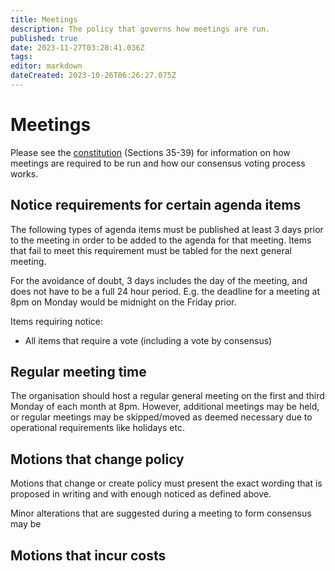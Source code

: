 ```yaml
---
title: Meetings
description: The policy that governs how meetings are run.
published: true
date: 2023-11-27T03:28:41.036Z
tags: 
editor: markdown
dateCreated: 2023-10-26T06:26:27.075Z
---
```


# Meetings
Please see the [constitution](/constitution#h-38-procedure-and-voting-at-general-meeting) (Sections 35-39) for information on how meetings are required to be run and how our consensus voting process works.

## Notice requirements for certain agenda items
The following types of agenda items must be published at least 3 days prior to the meeting in order to be added to the agenda for that meeting. Items that fail to meet this requirement must be tabled for the next general meeting.

For the avoidance of doubt, 3 days includes the day of the meeting, and does not have to be a full 24 hour period. E.g. the deadline for a meeting at 8pm on Monday would be midnight on the Friday prior.

Items requiring notice:
* All items that require a vote (including a vote by consensus)

## Regular meeting time
The organisation should host a regular general meeting on the first and third Monday of each month at 8pm. However, additional meetings may be held, or regular meetings may be skipped/moved as deemed necessary due to operational requirements like holidays etc.

## Motions that change policy
Motions that change or create policy must present the exact wording that is proposed in writing and with enough noticed as defined above.

Minor alterations that are suggested during a meeting to form consensus may be 

## Motions that incur costs
